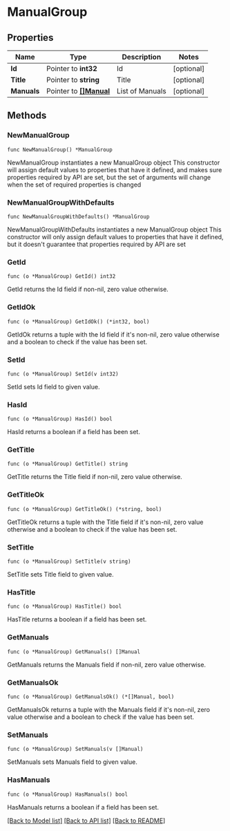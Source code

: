 # ManualGroup

## Properties

Name | Type | Description | Notes
------------ | ------------- | ------------- | -------------
**Id** | Pointer to **int32** | Id | [optional] 
**Title** | Pointer to **string** | Title | [optional] 
**Manuals** | Pointer to [**[]Manual**](Manual.md) | List of Manuals | [optional] 

## Methods

### NewManualGroup

`func NewManualGroup() *ManualGroup`

NewManualGroup instantiates a new ManualGroup object
This constructor will assign default values to properties that have it defined,
and makes sure properties required by API are set, but the set of arguments
will change when the set of required properties is changed

### NewManualGroupWithDefaults

`func NewManualGroupWithDefaults() *ManualGroup`

NewManualGroupWithDefaults instantiates a new ManualGroup object
This constructor will only assign default values to properties that have it defined,
but it doesn't guarantee that properties required by API are set

### GetId

`func (o *ManualGroup) GetId() int32`

GetId returns the Id field if non-nil, zero value otherwise.

### GetIdOk

`func (o *ManualGroup) GetIdOk() (*int32, bool)`

GetIdOk returns a tuple with the Id field if it's non-nil, zero value otherwise
and a boolean to check if the value has been set.

### SetId

`func (o *ManualGroup) SetId(v int32)`

SetId sets Id field to given value.

### HasId

`func (o *ManualGroup) HasId() bool`

HasId returns a boolean if a field has been set.

### GetTitle

`func (o *ManualGroup) GetTitle() string`

GetTitle returns the Title field if non-nil, zero value otherwise.

### GetTitleOk

`func (o *ManualGroup) GetTitleOk() (*string, bool)`

GetTitleOk returns a tuple with the Title field if it's non-nil, zero value otherwise
and a boolean to check if the value has been set.

### SetTitle

`func (o *ManualGroup) SetTitle(v string)`

SetTitle sets Title field to given value.

### HasTitle

`func (o *ManualGroup) HasTitle() bool`

HasTitle returns a boolean if a field has been set.

### GetManuals

`func (o *ManualGroup) GetManuals() []Manual`

GetManuals returns the Manuals field if non-nil, zero value otherwise.

### GetManualsOk

`func (o *ManualGroup) GetManualsOk() (*[]Manual, bool)`

GetManualsOk returns a tuple with the Manuals field if it's non-nil, zero value otherwise
and a boolean to check if the value has been set.

### SetManuals

`func (o *ManualGroup) SetManuals(v []Manual)`

SetManuals sets Manuals field to given value.

### HasManuals

`func (o *ManualGroup) HasManuals() bool`

HasManuals returns a boolean if a field has been set.


[[Back to Model list]](../README.md#documentation-for-models) [[Back to API list]](../README.md#documentation-for-api-endpoints) [[Back to README]](../README.md)


